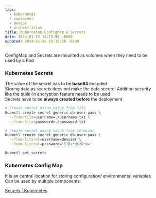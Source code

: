```yaml
---
tags:
  - kubernetes
  - container
  - devops
  - orchestration
title: Kubernetes ConfigMap & Secrets
date: 2024-01-28 14:15:56 -0600
updated: 2024-01-28 14:15:56 -0600
---
```


ConfigMap and Secrets are mounted as volumes when they need to be used by a Pod

### Kubernetes Secrets

The value of the secret has to be **base64** encoded  
Storing data as secrets does not make the data secure. Addition security like the build-in encryption feature needs to be used  
Secrets have to be **always created before** the deployment

````bash
# Create secret using value from file
kubectl create secret generic db-user-pass \
  --from-file=username=./username.txt \
  --from-file=password=./password.txt

# Create secret using value from termianl
kubectl create secret generic db-user-pass \
  --from-literal=username=devuser \
  --from-literal=password='S!B\*d$zDsb='

kubectl get secrets
````

### Kubernetes Config Map

It is an central location for storing configuration/ environmental variables  
Can be used by multiple components

[Secrets | Kubernetes](https://kubernetes.io/docs/concepts/configuration/secret/)

